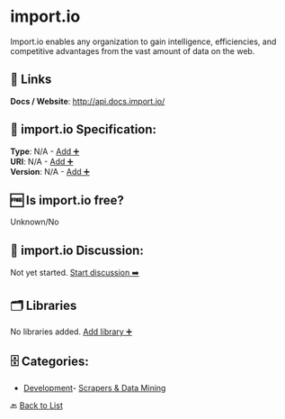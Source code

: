 # import.io

Import.io enables any organization to gain intelligence, efficiencies, and competitive advantages from the vast amount of data on the web.

##  🔗 Links
**Docs / Website**: http://api.docs.import.io/

## 🧬 import.io Specification:
**Type**: N/A - [Add ➕](https://github.com/apis-list/apis-list/edit/main/apis/import-io/import-io.yaml)  
**URI**: N/A - [Add ➕](https://github.com/apis-list/apis-list/edit/main/apis/import-io/import-io.yaml)  
**Version**: N/A - [Add ➕](https://github.com/apis-list/apis-list/edit/main/apis/import-io/import-io.yaml)

## 🆓 Is import.io free?
 Unknown/No 

## 💬 import.io Discussion:
Not yet started. [Start discussion ➡️](https://github.com/apis-list/apis-list/discussions/new)

## 🗂️ Libraries

No libraries added. [Add library ➕](https://github.com/apis-list/apis-list/edit/main/apis/import-io/import-io.yaml)    


## 🗄️ Categories:
- [Development](https://github.com/apis-list/apis-list#development-)- [Scrapers & Data Mining](https://github.com/apis-list/apis-list#scrapers--data-mining-)

🔙  [Back to List](https://github.com/apis-list/apis-list)
